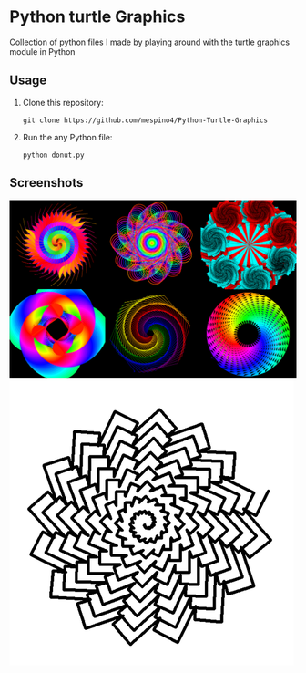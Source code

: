 # Python turtle Graphics
Collection of python files I made by playing around with the turtle graphics module in Python 

## Usage
1. Clone this repository:

    ```
    git clone https://github.com/mespino4/Python-Turtle-Graphics
    ```
2. Run the any Python file:

    ```
    python donut.py
    ```

## Screenshots

![tg1](screenshots/tg1.png)
![tg2](screenshots/tg2.png)
